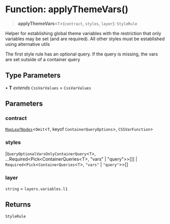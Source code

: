 # Function: applyThemeVars()

> **applyThemeVars**\<`T`\>(`contract`, `styles`, `layer`): `StyleRule`

Helper for establishing global theme variables with the restriction that
only variables may be set (and are required). All other styles must be
established using alternative utils

The first style rule has an optional query. If the query is missing, the vars
are set outside of a container query

## Type Parameters

• **T** *extends* `CssVarValues` = `CssVarValues`

## Parameters

### contract

[`MapLeafNodes`](../type-aliases/MapLeafNodes.md)\<`Omit`\<`T`, keyof `ContainerQueryOptions`\>, `CSSVarFunction`\>

### styles

[`QueryOptionalVarsOnlyContainerQuery`\<`T`\>, ...Required\<Pick\<ContainerQueries\<T\>, "vars" \| "query"\>\>\[\]] | `Required`\<`Pick`\<`ContainerQueries`\<`T`\>, `"vars"` \| `"query"`\>\>[]

### layer

`string` = `layers.variables.l1`

## Returns

`StyleRule`

